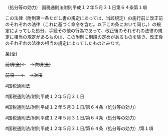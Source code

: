 （処分等の効力）
国税通則法附則平成１２年５月３１日第６４条第１項

この法律（附則第一条ただし書の規定にあっては、当該規定）の施行前に改正前のそれぞれの法律（これに基づく命令を含む。以下この条において同じ。）の規定によってした処分、手続その他の行為であって、改正後のそれぞれの法律の規定に相当の規定があるものは、この附則に別段の定めがあるものを除き、改正後のそれぞれの法律の相当の規定によってしたものとみなす。

[条(全)](国税通則法＿＿＿＿附則平成１２年５月３１日第６４条_.md)

~~前項(全)←~~　~~→次項(全)~~

~~前項 　 ←~~　~~→次項~~



#国税通則法

#国税通則法/附則平成１２年５月３１日

#国税通則法/附則平成１２年５月３１日/第６４条（処分等の効力）

#国税通則法/附則平成１２年５月３１日/第６４条（処分等の効力）

#国税通則法/附則平成１２年５月３１日/第６４条（処分等の効力）/第１項


